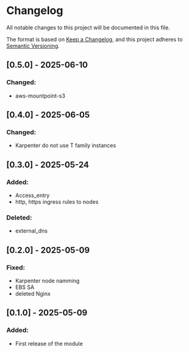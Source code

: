 # Changelog

All notable changes to this project will be documented in this file.

The format is based on [Keep a Changelog](https://keepachangelog.com/en/1.0.0/),
and this project adheres to [Semantic Versioning](https://semver.org/spec/v2.0.0.html).

## [0.5.0] - 2025-06-10
### Changed:
- aws-mountpoint-s3

## [0.4.0] - 2025-06-05
### Changed:
- Karpenter do not use T family instances

## [0.3.0] - 2025-05-24
### Added:
- Access_entry
- http, https ingress rules to nodes
### Deleted:
- external_dns

## [0.2.0] - 2025-05-09
### Fixed:
- Karpenter node namming
- EBS SA
- deleted Nginx

## [0.1.0] - 2025-05-09
### Added:
- First release of the module